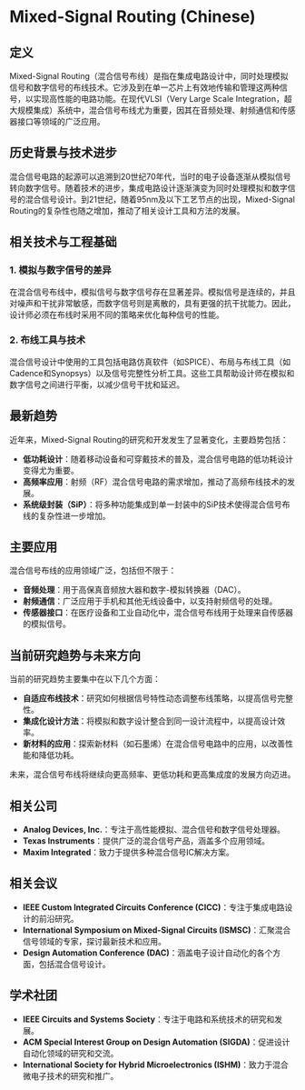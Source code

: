 # Mixed-Signal Routing (Chinese)

## 定义

Mixed-Signal Routing（混合信号布线）是指在集成电路设计中，同时处理模拟信号和数字信号的布线技术。它涉及到在单一芯片上有效地传输和管理这两种信号，以实现高性能的电路功能。在现代VLSI（Very Large Scale Integration，超大规模集成）系统中，混合信号布线尤为重要，因其在音频处理、射频通信和传感器接口等领域的广泛应用。

## 历史背景与技术进步

混合信号电路的起源可以追溯到20世纪70年代，当时的电子设备逐渐从模拟信号转向数字信号。随着技术的进步，集成电路设计逐渐演变为同时处理模拟和数字信号的混合信号设计。到21世纪，随着95nm及以下工艺节点的出现，Mixed-Signal Routing的复杂性也随之增加，推动了相关设计工具和方法的发展。

## 相关技术与工程基础

### 1. 模拟与数字信号的差异

在混合信号布线中，模拟信号与数字信号存在显著差异。模拟信号是连续的，并且对噪声和干扰非常敏感，而数字信号则是离散的，具有更强的抗干扰能力。因此，设计师必须在布线时采用不同的策略来优化每种信号的性能。

### 2. 布线工具与技术

混合信号设计中使用的工具包括电路仿真软件（如SPICE）、布局与布线工具（如Cadence和Synopsys）以及信号完整性分析工具。这些工具帮助设计师在模拟和数字信号之间进行平衡，以减少信号干扰和延迟。

## 最新趋势

近年来，Mixed-Signal Routing的研究和开发发生了显著变化，主要趋势包括：

- **低功耗设计**：随着移动设备和可穿戴技术的普及，混合信号电路的低功耗设计变得尤为重要。
- **高频率应用**：射频（RF）混合信号电路的需求增加，推动了高频布线技术的发展。
- **系统级封装（SiP）**：将多种功能集成到单一封装中的SiP技术使得混合信号布线的复杂性进一步增加。

## 主要应用

混合信号布线的应用领域广泛，包括但不限于：

- **音频处理**：用于高保真音频放大器和数字-模拟转换器（DAC）。
- **射频通信**：广泛应用于手机和其他无线设备中，以支持射频信号的处理。
- **传感器接口**：在医疗设备和工业自动化中，混合信号布线用于处理来自传感器的模拟信号。

## 当前研究趋势与未来方向

当前的研究趋势主要集中在以下几个方面：

- **自适应布线技术**：研究如何根据信号特性动态调整布线策略，以提高信号完整性。
- **集成化设计方法**：将模拟和数字设计整合到同一设计流程中，以提高设计效率。
- **新材料的应用**：探索新材料（如石墨烯）在混合信号电路中的应用，以改善性能和降低功耗。

未来，混合信号布线将继续向更高频率、更低功耗和更高集成度的发展方向迈进。

## 相关公司

- **Analog Devices, Inc.**：专注于高性能模拟、混合信号和数字信号处理器。
- **Texas Instruments**：提供广泛的混合信号产品，涵盖多个应用领域。
- **Maxim Integrated**：致力于提供多种混合信号IC解决方案。

## 相关会议

- **IEEE Custom Integrated Circuits Conference (CICC)**：专注于集成电路设计的前沿研究。
- **International Symposium on Mixed-Signal Circuits (ISMSC)**：汇聚混合信号领域的专家，探讨最新技术和应用。
- **Design Automation Conference (DAC)**：涵盖电子设计自动化的各个方面，包括混合信号设计。

## 学术社团

- **IEEE Circuits and Systems Society**：专注于电路和系统技术的研究和发展。
- **ACM Special Interest Group on Design Automation (SIGDA)**：促进设计自动化领域的研究和交流。
- **International Society for Hybrid Microelectronics (ISHM)**：致力于混合微电子技术的研究和推广。